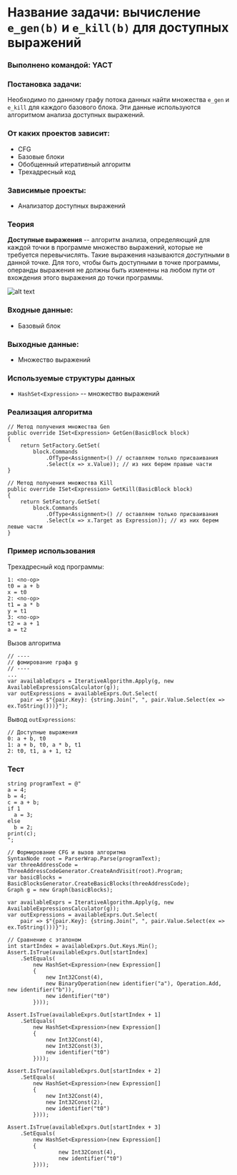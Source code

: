 # Название задачи: вычисление `e_gen(b)` и `e_kill(b)` для доступных выражений

### Выполнено командой: YACT

### Постановка задачи: 

Необходимо по данному графу потока данных найти множества `e_gen` и `e_kill` для каждого базового блока. Эти данные используются алгоритмом анализа доступных выражений. 

### От каких проектов зависит:

  - CFG
  - Базовые блоки
  - Обобщенный итеративный алгоритм
  - Трехадресный код

### Зависимые проекты:

  - Анализатор доступных выражений

### Теория

**Доступные выражения** -- алгоритм анализа, определяющий для каждой точки в программе множество выражений, которые не требуется перевычислять. Такие выражения называются *доступными* в данной точке. Для того, чтобы быть доступными в точке программы, операнды выражения не должны быть изменены на любом пути от вхождения этого выражения до точки программы.

![alt text](https://github.com/wisestump/OptimizingCompiler/raw/master/documentation/YACT/img/GenKillExample.png "Gen-Kill Example")

### Входные данные:
 - Базовый блок

### Выходные данные:
 - Множество выражений

### Используемые структуры данных

 - `HashSet<Expression>` -- множество выражений

### Реализация алгоритма

```
// Метод получения множества Gen
public override ISet<Expression> GetGen(BasicBlock block)
{
    return SetFactory.GetSet( 
        block.Commands
            .OfType<Assignment>() // оставляем только присваивания 
            .Select(x => x.Value)); // из них берем правые части
}

// Метод получения множества Kill
public override ISet<Expression> GetKill(BasicBlock block)
{
    return SetFactory.GetSet(
        block.Commands
            .OfType<Assignment>() // оставляем только присваивания 
            .Select(x => x.Target as Expression)); // из них берем левые части
}
```

### Пример использования

Трехадресный код программы:
```
1: <no-op>
t0 = a + b
x = t0
2: <no-op>
t1 = a * b
y = t1
3: <no-op>
t2 = a + 1
a = t2
```

Вызов алгоритма

```
// ----
// фомирование графа g
// ----
...
var availableExprs = IterativeAlgorithm.Apply(g, new AvailableExpressionsCalculator(g));
var outExpressions = availableExprs.Out.Select(
    pair => $"{pair.Key}: {string.Join(", ", pair.Value.Select(ex => ex.ToString()))}");
```
Вывод `outExpressions`:
```
// Доступные выражения
0: a + b, t0
1: a + b, t0, a * b, t1
2: t0, t1, a + 1, t2
```
### Тест

```
string programText = @"
a = 4;
b = 4;
c = a + b;
if 1 
  a = 3;
else
  b = 2;
print(c);
";

// Формирование CFG и вызов алгоритма
SyntaxNode root = ParserWrap.Parse(programText);
var threeAddressCode = ThreeAddressCodeGenerator.CreateAndVisit(root).Program;
var basicBlocks = BasicBlocksGenerator.CreateBasicBlocks(threeAddressCode);
Graph g = new Graph(basicBlocks);

var availableExprs = IterativeAlgorithm.Apply(g, new AvailableExpressionsCalculator(g));
var outExpressions = availableExprs.Out.Select(
    pair => $"{pair.Key}: {string.Join(", ", pair.Value.Select(ex => ex.ToString()))}");

// Сравнение с эталоном
int startIndex = availableExprs.Out.Keys.Min();
Assert.IsTrue(availableExprs.Out[startIndex]
    .SetEquals(
        new HashSet<Expression>(new Expression[]
        {
            new Int32Const(4),
            new BinaryOperation(new identifier("a"), Operation.Add, new identifier("b")),
            new identifier("t0")
        })));

Assert.IsTrue(availableExprs.Out[startIndex + 1]
    .SetEquals(
        new HashSet<Expression>(new Expression[]
        {
            new Int32Const(4),
            new Int32Const(3),
            new identifier("t0")
        })));

Assert.IsTrue(availableExprs.Out[startIndex + 2]
    .SetEquals(
        new HashSet<Expression>(new Expression[]
        {
            new Int32Const(4),
            new Int32Const(2),
            new identifier("t0")
        })));

Assert.IsTrue(availableExprs.Out[startIndex + 3]
    .SetEquals(
        new HashSet<Expression>(new Expression[]
        {
                new Int32Const(4),
                new identifier("t0")
        })));
```